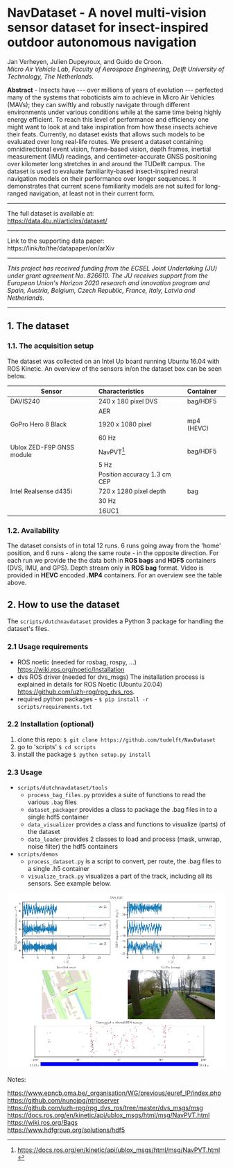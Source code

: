 # NavDataset - A novel multi-vision sensor dataset for insect-inspired outdoor autonomous navigation

Jan Verheyen, Julien Dupeyroux, and Guido de Croon. <br/>*Micro Air Vehicle Lab, Faculty of Aerospace Engineering,  Delft  University  of  Technology,  The  Netherlands.*

**Abstract** - Insects have --- over millions of years of evolution --- perfected many of the systems that roboticists aim to achieve in Micro Air Vehicles (MAVs); they can swiftly and robustly navigate through different environments under various conditions while at the same time being highly energy efficient. To reach this level of performance and efficiency one might want to look at and take inspiration from how these insects achieve their feats. Currently, no dataset exists that allows such models to be evaluated over long real-life routes. We present a dataset containing omnidirectional event vision, frame-based vision, depth frames, inertial measurement (IMU) readings, and centimeter-accurate GNSS positioning over kilometer long stretches in and around the TUDelft campus. The dataset is used to evaluate familiarity-based insect-inspired neural navigation models on their performance over longer sequences. It demonstrates that current scene familiarity models are not suited for long-ranged navigation, at least not in their current form.

---

The full dataset is available at: <br/>https://data.4tu.nl/articles/dataset/

---

Link to the supporting data paper: <br/>https://link/to/the/datapaper/on/arXiv

---

*This project has received funding from the ECSEL Joint Undertaking (JU) under grant agreement No. 826610. The JU receives support from the European Union's Horizon 2020 research and innovation program and Spain, Austria, Belgium, Czech Republic, France, Italy, Latvia and Netherlands.*

---

## 1. The dataset

### 1.1. The acquisition setup

The dataset was collected on an Intel Up board running Ubuntu 16.04 with ROS Kinetic. An overview of the sensors in/on the dataset box can be seen below.

|Sensor                    | Characteristics                | Container|
|------------------------- | :---------------                | :---------|
|DAVIS240                  | 240 x 180 pixel DVS            | bag/HDF5|
|                          | AER                            |
|GoPro Hero 8 Black        | 1920 x 1080 pixel              | mp4 (HEVC)|
|                          | 60 Hz                          |
|Ublox ZED-F9P GNSS module | NavPVT[^1]                         | bag/HDF5|
|                          |5 Hz                            |
|                          | Position accuracy 1.3 cm CEP   |
|Intel Realsense d435i     | 720 x 1280 pixel depth         |  bag     |
|                          | 30 Hz                          |
|                          | 16UC1                          |

[^1]: <https://docs.ros.org/en/kinetic/api/ublox_msgs/html/msg/NavPVT.html>

### 1.2. Availability

The dataset consists of in total 12 runs. 6 runs going away from the 'home' position, and 6 runs - along the same route - in the opposite direction. For each run we provide the the data both in **ROS bags** and **HDF5** containers (DVS, IMU, and GPS). Depth stream only in **ROS bag** format. Video is provided in **HEVC** encoded **.MP4** containers. For an overview see the table above.

## 2. How to use the dataset

The `scripts/dutchnavdataset` provides a Python 3 package for handling the dataset's files.

### 2.1 Usage requirements

- ROS noetic (needed for rosbag, rospy, ...) <https://wiki.ros.org/noetic/Installation>
- dvs ROS driver (needed for dvs_msgs) The installation process is explained in details for ROS Noetic (Ubuntu 20.04) <https://github.com/uzh-rpg/rpg_dvs_ros>.
- required python packages - `$ pip install -r scripts/requirements.txt`

### 2.2 Installation (optional)

1. clone this repo: `$ git clone https://github.com/tudelft/NavDataset`
2. go to 'scripts' `$ cd scripts`
3. install the package `$ python setup.py install`

### 2.3 Usage

- `scripts/dutchnavdataset/tools`
  - `process_bag_files.py` provides a suite of functions to read the various `.bag` files
  - `dataset_packager` provides a class to package the .bag files in to a single hdf5 container
  - `data_visualizer` provides a class and functions to visualize (parts) of the dataset
  - `data_loader` provides 2 classes to load and process (mask, unwrap, noise filter) the hdf5 containers
- `scripts/demos`
  - `process_dataset.py` is a script to convert, per route, the .bag files to a single .h5 container
  - `visualize_track.py` visualizes a part of the track, including all its sensors. See example below.

<img src="./dataset_mosaic.png" alt="Map" width="1000" />



Notes:

https://www.epncb.oma.be/_organisation/WG/previous/euref_IP/index.php<br>
https://github.com/nunojpg/ntripserver<br>
https://github.com/uzh-rpg/rpg_dvs_ros/tree/master/dvs_msgs/msg<br>
https://docs.ros.org/en/kinetic/api/ublox_msgs/html/msg/NavPVT.html<br>
https://wiki.ros.org/Bags<br>
https://www.hdfgroup.org/solutions/hdf5<br>
